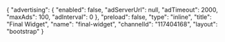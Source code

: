 {
    "advertising": {
        "enabled": false,
        "adServerUrl": null,
        "adTimeout": 2000,
        "maxAds": 100,
        "adInterval": 0
    },
    "preload": false,
    "type": "inline",
    "title": "Final Widget",
    "name": "final-widget",
    "channelId": "117404168",
    "layout": "bootstrap"
}